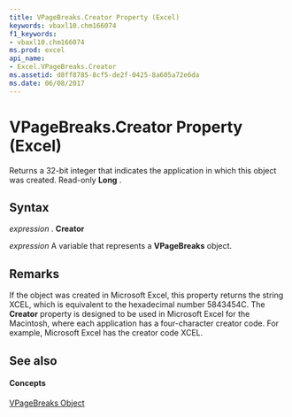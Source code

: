 ```yaml
---
title: VPageBreaks.Creator Property (Excel)
keywords: vbaxl10.chm166074
f1_keywords:
- vbaxl10.chm166074
ms.prod: excel
api_name:
- Excel.VPageBreaks.Creator
ms.assetid: d8ff8785-8cf5-de2f-0425-8a605a72e6da
ms.date: 06/08/2017
---
```



# VPageBreaks.Creator Property (Excel)

Returns a 32-bit integer that indicates the application in which this object was created. Read-only  **Long** .


## Syntax

 _expression_ . **Creator**

 _expression_ A variable that represents a **VPageBreaks** object.


## Remarks

If the object was created in Microsoft Excel, this property returns the string XCEL, which is equivalent to the hexadecimal number 5843454C. The  **Creator** property is designed to be used in Microsoft Excel for the Macintosh, where each application has a four-character creator code. For example, Microsoft Excel has the creator code XCEL.


## See also


#### Concepts


[VPageBreaks Object](Excel.VPageBreaks.md)

